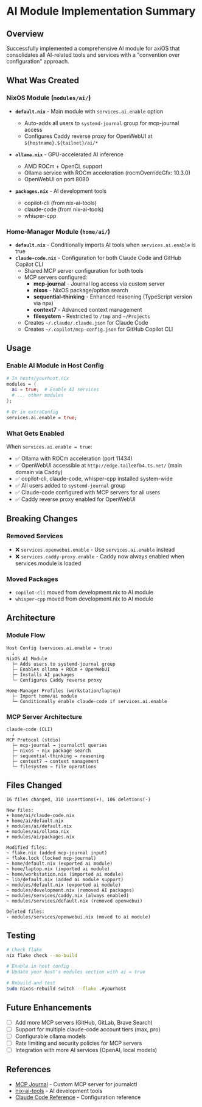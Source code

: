 # AI Module Implementation Summary

## Overview
Successfully implemented a comprehensive AI module for axiOS that consolidates all AI-related tools and services with a "convention over configuration" approach.

## What Was Created

### NixOS Module (`modules/ai/`)
- **`default.nix`** - Main module with `services.ai.enable` option
  - Auto-adds all users to `systemd-journal` group for mcp-journal access
  - Configures Caddy reverse proxy for OpenWebUI at `${hostname}.${tailnet}/ai/*`
  
- **`ollama.nix`** - GPU-accelerated AI inference
  - AMD ROCm + OpenCL support
  - Ollama service with ROCm acceleration (rocmOverrideGfx: 10.3.0)
  - OpenWebUI on port 8080
  
- **`packages.nix`** - AI development tools
  - copilot-cli (from nix-ai-tools)
  - claude-code (from nix-ai-tools)
  - whisper-cpp

### Home-Manager Module (`home/ai/`)
- **`default.nix`** - Conditionally imports AI tools when `services.ai.enable` is true
- **`claude-code.nix`** - Configuration for both Claude Code and GitHub Copilot CLI
  - Shared MCP server configuration for both tools
  - MCP servers configured:
    - **mcp-journal** - Journal log access via custom server
    - **nixos** - NixOS package/option search
    - **sequential-thinking** - Enhanced reasoning (TypeScript version via npx)
    - **context7** - Advanced context management
    - **filesystem** - Restricted to `/tmp` and `~/Projects`
  - Creates `~/.claude/.claude.json` for Claude Code
  - Creates `~/.copilot/mcp-config.json` for GitHub Copilot CLI

## Usage

### Enable AI Module in Host Config
```nix
# In hosts/yourhost.nix
modules = {
  ai = true;  # Enable AI services
  # ... other modules
};

# Or in extraConfig
services.ai.enable = true;
```

### What Gets Enabled
When `services.ai.enable = true`:
- ✅ Ollama with ROCm acceleration (port 11434)
- ✅ OpenWebUI accessible at `http://edge.taile0fb4.ts.net/` (main domain via Caddy)
- ✅ copilot-cli, claude-code, whisper-cpp installed system-wide
- ✅ All users added to `systemd-journal` group
- ✅ Claude-code configured with MCP servers for all users
- ✅ Caddy reverse proxy enabled for OpenWebUI

## Breaking Changes

### Removed Services
- ❌ `services.openwebui.enable` - Use `services.ai.enable` instead
- ❌ `services.caddy-proxy.enable` - Caddy now always enabled when services module is loaded

### Moved Packages
- `copilot-cli` moved from development.nix to AI module
- `whisper-cpp` moved from development.nix to AI module

## Architecture

### Module Flow
```
Host Config (services.ai.enable = true)
  ↓
NixOS AI Module
  ├─ Adds users to systemd-journal group
  ├─ Enables ollama + ROCm + OpenWebUI
  ├─ Installs AI packages
  └─ Configures Caddy reverse proxy
  
Home-Manager Profiles (workstation/laptop)
  ├─ Import home/ai module
  └─ Conditionally enable claude-code if services.ai.enable
```

### MCP Server Architecture
```
claude-code (CLI)
  ↓
MCP Protocol (stdio)
  ├─ mcp-journal → journalctl queries
  ├─ nixos → nix package search
  ├─ sequential-thinking → reasoning
  ├─ context7 → context management
  └─ filesystem → file operations
```

## Files Changed
```
16 files changed, 310 insertions(+), 106 deletions(-)

New files:
+ home/ai/claude-code.nix
+ home/ai/default.nix
+ modules/ai/default.nix
+ modules/ai/ollama.nix
+ modules/ai/packages.nix

Modified files:
~ flake.nix (added mcp-journal input)
~ flake.lock (locked mcp-journal)
~ home/default.nix (exported ai module)
~ home/laptop.nix (imported ai module)
~ home/workstation.nix (imported ai module)
~ lib/default.nix (added ai module support)
~ modules/default.nix (exported ai module)
~ modules/development.nix (removed AI packages)
~ modules/services/caddy.nix (always enabled)
~ modules/services/default.nix (removed openwebui)

Deleted files:
- modules/services/openwebui.nix (moved to ai module)
```

## Testing
```bash
# Check flake
nix flake check --no-build

# Enable in host config
# Update your host's modules section with ai = true

# Rebuild and test
sudo nixos-rebuild switch --flake .#yourhost
```

## Future Enhancements
- [ ] Add more MCP servers (GitHub, GitLab, Brave Search)
- [ ] Support for multiple claude-code account tiers (max, pro)
- [ ] Configurable ollama models
- [ ] Rate limiting and security policies for MCP servers
- [ ] Integration with more AI services (OpenAI, local models)

## References
- [MCP Journal](https://github.com/kcalvelli/mcp-journal) - Custom MCP server for journalctl
- [nix-ai-tools](https://github.com/numtide/nix-ai-tools) - AI development tools
- [Claude Code Reference](https://github.com/timblaktu/nixcfg/tree/main/home/modules/claude-code) - Configuration reference
